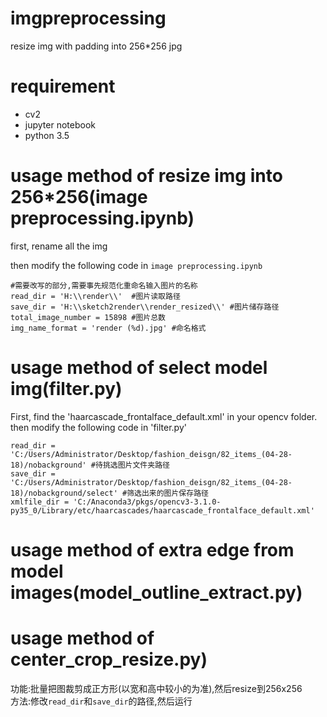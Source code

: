 # imgpreprocessing
resize img with padding into 256*256 jpg
# requirement
* cv2
* jupyter notebook
* python 3.5

# usage method of resize img into 256*256(image preprocessing.ipynb)

first, rename all the img

then modify the following code in `image preprocessing.ipynb`

```
#需要改写的部分,需要事先规范化重命名输入图片的名称
read_dir = 'H:\\render\\'  #图片读取路径
save_dir = 'H:\\sketch2render\\render_resized\\' #图片储存路径
total_image_number = 15898 #图片总数
img_name_format = 'render (%d).jpg' #命名格式
```
# usage method of select model img(filter.py)

First, find the 'haarcascade_frontalface_default.xml' in your opencv folder.
then modify the following code in 'filter.py'

```
read_dir = 'C:/Users/Administrator/Desktop/fashion_deisgn/82_items_(04-28-18)/nobackground' #待挑选图片文件夹路径
save_dir = 'C:/Users/Administrator/Desktop/fashion_deisgn/82_items_(04-28-18)/nobackground/select' #筛选出来的图片保存路径
xmlfile_dir = 'C:/Anaconda3/pkgs/opencv3-3.1.0-py35_0/Library/etc/haarcascades/haarcascade_frontalface_default.xml'
```

# usage method of extra edge from model images(model_outline_extract.py)

# usage method of center_crop_resize.py)
功能:批量把图裁剪成正方形(以宽和高中较小的为准),然后resize到256x256  
方法:修改`read_dir`和`save_dir`的路径,然后运行

